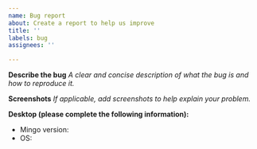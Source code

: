 ```yaml
---
name: Bug report
about: Create a report to help us improve
title: ''
labels: bug
assignees: ''

---
```


**Describe the bug**
_A clear and concise description of what the bug is and how to reproduce it._

**Screenshots**
_If applicable, add screenshots to help explain your problem._

**Desktop (please complete the following information):**
 - Mingo version:
 - OS:
